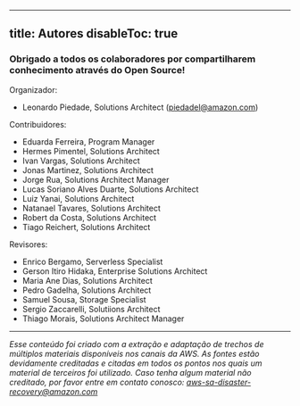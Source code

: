 
---
title: Autores
disableToc: true
---

### Obrigado a todos os colaboradores <i class="fas fa-heart"></i> por compartilharem conhecimento através do Open Source!

<!---
note: change the url to match the new repo... using old repo as an example placeholder

<br><br>
Acesse: [Contributors page](https://github.com/aws-samples/disaster-recovery-workshop/graphs/contributors) para ver a lista de autores desse conteúdo!
--->

Organizador: 
- Leonardo Piedade, Solutions Architect (piedadel@amazon.com)

Contribuidores:
- Eduarda Ferreira, Program Manager
- Hermes Pimentel, Solutions Architect
- Ivan Vargas, Solutions Architect
- Jonas Martinez, Solutions Architect
- Jorge Rua, Solutions Architect Manager
- Lucas Soriano Alves Duarte, Solutions Architect
- Luiz Yanai, Solutions Architect
- Natanael Tavares, Solutions Architect
- Robert da Costa, Solutions Architect
- Tiago Reichert, Solutions Architect

Revisores:
- Enrico Bergamo, Serverless Specialist
- Gerson Itiro Hidaka, Enterprise Solutions Architect
- Maria Ane Dias, Solutions Architect
- Pedro Gadelha, Solutions Architect
- Samuel Sousa, Storage Specialist
- Sergio Zaccarelli, Solutiions Architect
- Thiago Morais, Solutions Architect Manager

---

*Esse conteúdo foi criado com a extração e adaptação de trechos de múltiplos materiais disponíveis nos canais da AWS. As fontes estão devidamente creditadas e citadas em todos os pontos nos quais um material de terceiros foi utilizado. Caso tenha algum material não creditado, por favor entre em contato conosco: aws-sa-disaster-recovery@amazon.com*
